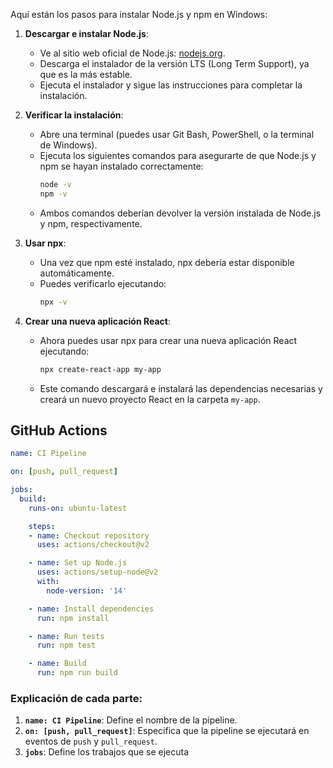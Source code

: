 
Aquí están los pasos para instalar Node.js y npm en Windows:

1. **Descargar e instalar Node.js**:
   - Ve al sitio web oficial de Node.js: [nodejs.org](https://nodejs.org/).
   - Descarga el instalador de la versión LTS (Long Term Support), ya que es la más estable.
   - Ejecuta el instalador y sigue las instrucciones para completar la instalación.

2. **Verificar la instalación**:
   - Abre una terminal (puedes usar Git Bash, PowerShell, o la terminal de Windows).
   - Ejecuta los siguientes comandos para asegurarte de que Node.js y npm se hayan instalado correctamente:
     ```bash
     node -v
     npm -v
     ```
   - Ambos comandos deberían devolver la versión instalada de Node.js y npm, respectivamente.

3. **Usar npx**:
   - Una vez que npm esté instalado, npx debería estar disponible automáticamente.
   - Puedes verificarlo ejecutando:
     ```bash
     npx -v
     ```

4. **Crear una nueva aplicación React**:
   - Ahora puedes usar npx para crear una nueva aplicación React ejecutando:
     ```bash
     npx create-react-app my-app
     ```
   - Este comando descargará e instalará las dependencias necesarias y creará un nuevo proyecto React en la carpeta `my-app`.

## GitHub Actions

```yaml
name: CI Pipeline

on: [push, pull_request]

jobs:
  build:
    runs-on: ubuntu-latest

    steps:
    - name: Checkout repository
      uses: actions/checkout@v2

    - name: Set up Node.js
      uses: actions/setup-node@v2
      with:
        node-version: '14'

    - name: Install dependencies
      run: npm install

    - name: Run tests
      run: npm test

    - name: Build
      run: npm run build
```

### Explicación de cada parte:
1. **`name: CI Pipeline`**: Define el nombre de la pipeline.
2. **`on: [push, pull_request]`**: Especifica que la pipeline se ejecutará en eventos de `push` y `pull_request`.
3. **`jobs`**: Define los trabajos que se ejecuta
